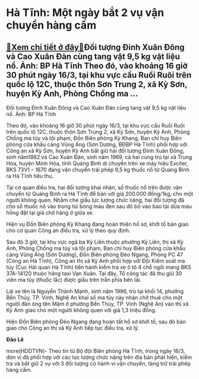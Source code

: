 Hà Tĩnh: Một ngày bắt 2 vụ vận chuyển hàng cấm
==============================================

[:gift:Xem chi tiết ở đây:gift:](https://hddtvn.com/ha-tinh-mot-ngay-bat-2-vu-van-chuyen-hang-cam/)Đối tượng Đinh Xuân Đông và Cao Xuân Đàn cùng tang vật 9,5 kg vật liệu nổ. Ảnh: BP Hà Tĩnh Theo đó, vào khoảng 16 giờ 30 phút ngày 16/3, tại khu vực cầu Ruồi Ruôi trên quốc lộ 12C, thuộc thôn Sơn Trung 2, xã Kỳ Sơn, huyện Kỳ Anh, Phòng Chống ma …
------------------------------------------------------------------------------------------------------------------------------------------------------------------------------------------------------------------------------------------------------







 






 Đối tượng Đinh Xuân Đông và Cao Xuân Đàn cùng tang vật 9,5 kg vật liệu nổ. Ảnh: BP Hà Tĩnh 


Theo đó, vào khoảng 16 giờ 30 phút ngày 16/3, tại khu vực cầu Ruồi Ruôi trên quốc lộ 12C, thuộc thôn Sơn Trung 2, xã Kỳ Sơn, huyện Kỳ Anh, Phòng Chống ma túy và tội phạm, Đồn Biên phòng Kỳ Khang, Ban chỉ huy Biên phòng cửa khẩu cảng Vũng Áng (Sơn Dương, BĐBP Hà Tĩnh) phối hợp với Công an xã Kỳ Sơn, huyện Kỳ Anh bắt giữ hai đối tượng Đinh Xuân Đông, sinh năm1982 và Cao Xuân Đàn, sinh năm 1969, cả hai cùng trú tại xã Trung Hóa, huyện Minh Hóa, tỉnh Quảng Bình di chuyển trên xe máy hiệu Exciter, BKS 73V1 – 1670 đang vận chuyển trái phép 9,5 kg thuốc nổ từ Quảng Bình ra Hà Tĩnh tiêu thụ.


 Tại cơ quan điều tra, hai đối tượng khai nhận, số thuốc nổ trên được vận chuyển từ Quảng Bình ra Hà Tĩnh để bán với giá 200.000 đồng/1kg, cho một người không quen. Nhằm che giấu lực lượng chức năng, hai đối tượng đã cho số thuốc nổ vào trong túi bóng màu đen sau đó bỏ vào bao tải dứa màu hồng đặt tại giá chở hàng ở giữa xe.


 Hiện vụ Đồn Biên phòng Kỳ Khang đang hoàn thiện hồ sơ, khởi tố bàn giao cho cơ quan Công an điều tra, xử lý theo quy định. 


Sau đó 3 giờ, tại khu vực ngã ba Kỳ Liên thuộc phường Kỳ Liên, thị xã Kỳ Anh, Phòng Chống ma túy và tội phạm, Ban chỉ huy Biên phòng cửa khẩu cảng Vũng Áng (Sơn Dương), Đồn Biên phòng Đèo Ngang, Phòng PC 47 (Công an Hà Tĩnh), Công an thị xã Kỳ Anh phối hợp với Đội Kiểm soát ma túy (Cục Hải quan Hà Tĩnh) tiến hành kiểm tra xe ô tô 4 chỗ ngồi mang BKS 37A-14120 thuộc hãng taxi Vạn Xuân. Tại đây, Tổ công tác đã thu giữ 30 viên ma túy (thuốc lắc) được giấu trên trần phía bên lái.


 Lái xe tên là Nguyễn Thành Mạnh, sinh năm 1996, trú tại khối 14, phường Bến Thủy, TP. Vinh, Nghệ An khai số ma túy này nhận chở thuê cho một người đàn ông tên Mậm ở phường Bến Thủy, TP. Vinh (Nghệ An) vào thị xã Kỳ Anh giao cho một người không quen với giá 1,3 triệu đồng.


 Hiện Đồn Biên phòng Đèo Ngang đang hoàn tất hồ sơ khởi tố, sau đó bàn giao cho Công an thị xã Kỳ Anh tiếp tục điều tra, xử lý.






**Đảo Lê**



more(HDDTVN)- Theo tin từ Bộ đội Biên phòng Hà Tĩnh, trong ngày 16/3, đơn vị đã phối hợp với các lực lượng chức năng trên địa bàn phát hiện, kiểm tra và bắt giữ 2 vụ với 3 đối tượng có hành vi vận chuyển, tàng trữ trái phép hàng cấm.

